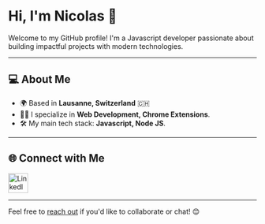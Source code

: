 # Hi, I'm Nicolas 👋

Welcome to my GitHub profile! I'm a Javascript developer passionate about building impactful projects with modern technologies.

---

## 💻 **About Me**

- 🌍 Based in **Lausanne, Switzerland** 🇨🇭
- 🧑‍💻 I specialize in **Web Development, Chrome Extensions**.
- 🛠️ My main tech stack: **Javascript, Node JS**.

---

## 🌐 **Connect with Me**

<a href="https://www.linkedin.com/in/nicolas-cousin-3021b496/" target="_blank">
  <img src="https://github.com/user-attachments/assets/07fa4b25-413d-4df1-8ac2-f6e0227824a7" alt="LinkedIn" width="40" style="border: none;" />
</a>

---

Feel free to <a href="https://www.nicolascousin.pro/#contact" target="_blank">reach out</a> if you'd like to collaborate or chat! 😊
